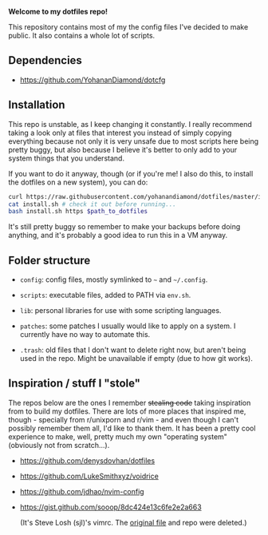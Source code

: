 **Welcome to my dotfiles repo!**

This repository contains most of my the config files I've decided to
make public. It also contains a whole lot of scripts.

## Dependencies

- https://github.com/YohananDiamond/dotcfg

## Installation

This repo is unstable, as I keep changing it constantly. I really
recommend taking a look only at files that interest you instead of
simply copying everything because not only it is very unsafe due to most
scripts here being pretty buggy, but also because I believe it's better
to only add to your system things that you understand.

If you want to do it anyway, though (or if you're me! I also do this, to
install the dotfiles on a new system), you can do:

```bash
curl https://raw.githubusercontent.com/yohanandiamond/dotfiles/master/install > install.sh
cat install.sh # check it out before running...
bash install.sh https $path_to_dotfiles
```

It's still pretty buggy so remember to make your backups before doing
anything, and it's probably a good idea to run this in a VM anyway.

## Folder structure

* `config`: config files, mostly symlinked to `~` and `~/.config`.

* `scripts`: executable files, added to PATH via `env.sh`.

* `lib`: personal libraries for use with some scripting languages.

* `patches`: some patches I usually would like to apply on a system. I
  currently have no way to automate this.

* `.trash`: old files that I don't want to delete right now, but aren't
  being used in the repo. Might be unavailable if empty (due to how
  git works).

## Inspiration / stuff I "stole"

The repos below are the ones I remember ~~stealing code~~ taking
inspiration from to build my dotfiles. There are lots of more places
that inspired me, though - specially from r/unixporn and r/vim - and
even though I can't possibly remember them all, I'd like to thank them.
It has been a pretty cool experience to make, well, pretty much my own
"operating system" (obviously not from scratch...).

* https://github.com/denysdovhan/dotfiles

* https://github.com/LukeSmithxyz/voidrice

* https://github.com/jdhao/nvim-config

* https://gist.github.com/sooop/8dc424e13c6fe2e2a663

  (It's Steve Losh (sjl)'s vimrc. The [original
  file](https://bitbucket.org/sjl/dotfiles/src/tip/vim/vimrc) and repo
  were deleted.)
